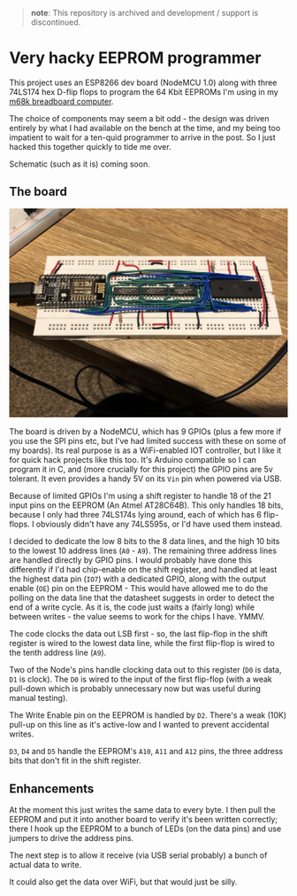 > **note**: This repository is archived and development / support is discontinued.

# Very hacky EEPROM programmer

This project uses an ESP8266 dev board (NodeMCU 1.0) along with three 74LS174 hex D-flip flops to program the 64 Kbit EEPROMs 
I'm using in my [m68k breadboard computer](https://hackaday.io/project/164305-yet-another-m68k-homebrew).

The choice of components may seem a bit odd - the design was driven entirely by what I had available on the bench at the
time, and my being too impatient to wait for a ten-quid programmer to arrive in the post. So I just hacked this together
quickly to tide me over. 

Schematic (such as it is) coming soon. 

## The board

![Board image](board.jpg?raw=true "The board")

The board is driven by a NodeMCU, which has 9 GPIOs (plus a few more if you use the SPI pins etc, but I've had 
limited success with these on some of my boards). Its real purpose is as a WiFi-enabled IOT controller, but I like 
it for quick hack projects like this too. It's Arduino compatible so I can program it in C, and (more crucially for this
project) the GPIO pins are 5v tolerant. It even provides a handy 5V on its `Vin` pin when powered via USB.

Because of limited GPIOs I'm using a shift register to handle 18 of the 21 input pins on the EEPROM (An Atmel AT28C64B).
This only handles 18 bits, because I only had three 74LS174s lying around, each of which has 6 flip-flops. I obviously
didn't have any 74LS595s, or I'd have used them instead.

I decided to dedicate the low 8 bits to the 8 data lines, and the high 10 bits to the lowest 10 address lines (`A0` - `A9`).
The remaining three address lines are handled directly by GPIO pins. I would probably have done this differently if I'd
had chip-enable on the shift register, and handled at least the highest data pin (`IO7`) with a dedicated GPIO, along with
the output enable (`OE`) pin on the EEPROM - This would have allowed me to do the polling on the data line that
the datasheet suggests in order to detect the end of a write cycle. As it is, the code just waits a (fairly long) while
between writes - the value seems to work for the chips I have. YMMV.

The code clocks the data out LSB first - so, the last flip-flop in the shift register is wired to the lowest data line,
while the first flip-flop is wired to the tenth address line (`A9`).

Two of the Node's pins handle clocking data out to this register (`D0` is data, `D1` is clock). The `D0` is wired 
to the input of the first flip-flop (with a weak pull-down which is probably unnecessary now but was useful during 
manual testing).

The Write Enable pin on the EEPROM is handled by `D2`. There's a weak (10K) pull-up on this line as it's active-low and I 
wanted to prevent accidental writes.

`D3`, `D4` and `D5` handle the EEPROM's `A10`, `A11` and `A12` pins, the three address bits that don't fit in the
shift register.

## Enhancements

At the moment this just writes the same data to every byte. I then pull the EEPROM and put it into another board to verify it's been written correctly; there I hook up the EEPROM to a bunch of LEDs (on the data pins) and
use jumpers to drive the address pins. 

The next step is to allow it receive (via USB serial probably) a bunch
of actual data to write.

It could also get the data over WiFi, but that would just be silly.

